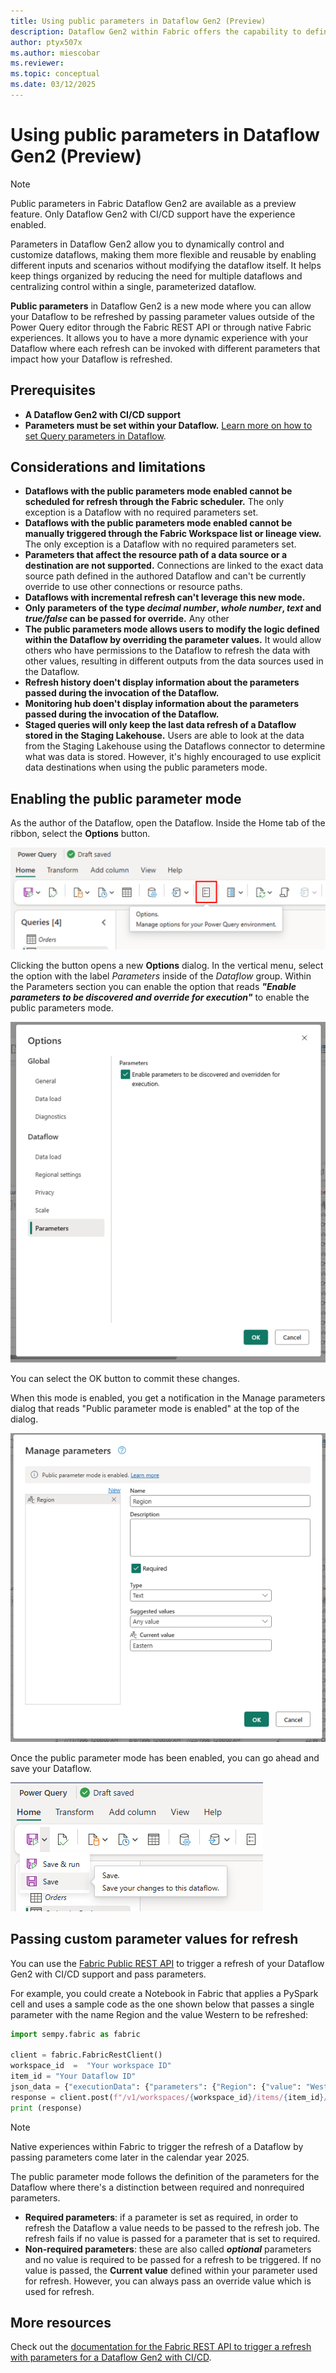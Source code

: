 ```yaml
---
title: Using public parameters in Dataflow Gen2 (Preview)
description: Dataflow Gen2 within Fabric offers the capability to define parameters that can be accessible and override during execution through. The article covers how to apply this new mode, its prerequisites, and limitations.
author: ptyx507x
ms.author: miescobar
ms.reviewer: 
ms.topic: conceptual
ms.date: 03/12/2025
---
```


# Using public parameters in Dataflow Gen2 (Preview)

>[!NOTE]
>Public parameters in Fabric Dataflow Gen2 are available as a preview feature. Only Dataflow Gen2 with CI/CD support have the experience enabled.

Parameters in Dataflow Gen2 allow you to dynamically control and customize dataflows, making them more flexible and reusable by enabling different inputs and scenarios without modifying the dataflow itself. It helps keep things organized by reducing the need for multiple dataflows and centralizing control within a single, parameterized dataflow.

**Public parameters** in Dataflow Gen2 is a new mode where you can allow your Dataflow to be refreshed by passing parameter values outside of the Power Query editor through the Fabric REST API or through native Fabric experiences. It allows you to have a more dynamic experience with your Dataflow where each refresh can be invoked with different parameters that impact how your Dataflow is refreshed.

## Prerequisites

* **A Dataflow Gen2 with CI/CD support**
* **Parameters must be set within your Dataflow.** [Learn more on how to set Query parameters in Dataflow](https://learn.microsoft.com/power-query/power-query-query-parameters).

## Considerations and limitations

* **Dataflows with the public parameters mode enabled cannot be scheduled for refresh through the Fabric scheduler.** The only exception is a Dataflow with no required parameters set.
* **Dataflows with the public parameters mode enabled cannot be manually triggered through the Fabric Workspace list or lineage view.** The only exception is a Dataflow with no required parameters set.
* **Parameters that affect the resource path of a data source or a destination are not supported.** Connections are linked to the exact data source path defined in the authored Dataflow and can't be currently override to use other connections or resource paths.
* **Dataflows with incremental refresh can't leverage this new mode.**
* **Only parameters of the type *decimal number*, *whole number*, *text* and *true/false* can be passed for override.** Any other 
* **The public parameters mode allows users to modify the logic defined within the Dataflow by overriding the parameter values.** It  would allow others who have permissions to the Dataflow to refresh the data with other values, resulting in different outputs from the data sources used in the Dataflow.
* **Refresh history doen't display information about the parameters passed during the invocation of the Dataflow.**
* **Monitoring hub doen't display information about the parameters passed during the invocation of the Dataflow.**
* **Staged queries will only keep the last data refresh of a Dataflow stored in the Staging Lakehouse.** Users are able to look at the data from the Staging Lakehouse using the Dataflows connector to determine what was data is stored. However, it's highly encouraged to use explicit data destinations when using the public parameters mode.

## Enabling the public parameter mode

As the author of the Dataflow, open the Dataflow. Inside the Home tab of the ribbon, select the **Options** button.

![Screenshot of the Options button found within the Home tab of the ribbon for the Power Query Editor](media/dataflow-parameters/options-button.png)

Clicking the button opens a new **Options** dialog. In the vertical menu, select the option with the label *Parameters* inside of the *Dataflow* group. Within the Parameters section you can enable the option that reads ***"Enable parameters to be discovered and override for execution"*** to enable the public parameters mode.

![Screenshot of the Options dialog to enabling the public parameters mode](media/dataflow-parameters/enable-public-parameters-mode.png)

You can select the OK button to commit these changes.

When this mode is enabled, you get a notification in the Manage parameters dialog that reads "Public parameter mode is enabled" at the top of the dialog.

![Screenshot of the manage parameters dialog showing the notification that the public parameter mode is enabled](media/dataflow-parameters/manage-parameters-dialog.png)

Once the public parameter mode has been enabled, you can go ahead and save your Dataflow.

![Screenshot of the options to save a Dataflow within the home tab of the ribbon](media/dataflow-parameters/save-dataflow.png)

## Passing custom parameter values for refresh

You can use the [Fabric Public REST API](https://aka.ms/DFG2PublicParametersAPI) to trigger a refresh of your Dataflow Gen2 with CI/CD support and pass parameters.

For example, you could create a Notebook in Fabric that applies a PySpark cell and uses a sample code as the one shown below that passes a single parameter with the name Region and the value Western to be refreshed:

```python
import sempy.fabric as fabric

client = fabric.FabricRestClient()
workspace_id  =  "Your workspace ID"
item_id = "Your Dataflow ID"
json_data = {"executionData": {"parameters": {"Region": {"value": "Western"} }}}
response = client.post(f"/v1/workspaces/{workspace_id}/items/{item_id}/jobs/instances?jobType=Refresh", json= (json_data))
print (response)
```

>[!NOTE]
> Native experiences within Fabric to trigger the refresh of a Dataflow by passing parameters come later in the calendar year 2025.

The public parameter mode follows the definition of the parameters for the Dataflow where there's a distinction between required and nonrequired parameters.

* **Required parameters**: if a parameter is set as required, in order to refresh the Dataflow a value needs to be passed to the refresh job. The refresh fails if no value is passed for a parameter that is set to required.
* **Non-required parameters**: these are also called ***optional*** parameters and no value is required to be passed for a refresh to be triggered. If no value is passed, the **Current value** defined within your parameter used for refresh. However, you can always pass an override value which is used for refresh.

## More resources

Check out the [documentation for the Fabric REST API to trigger a refresh with parameters for a Dataflow Gen2 with CI/CD](https://aka.ms/DFG2PublicParametersAPI).
 